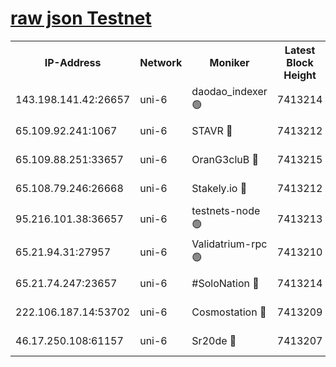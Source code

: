[raw json Testnet](https://rpc-check.junot.stavr.tech/junot/rpc-junot-result.json)
=


<table><tr><th>IP-Address</th><th>Network</th><th>Moniker</th><th>Latest Block Height</th><th>Earliest Block Height</th><th>Catching Up</th><th>Tx Index</th><th>Voting Power</th><th>Scan Time</th></tr><tr><td>143.198.141.42:26657</td><td>uni-6</td><td>daodao_indexer 🟢</td><td>7413214</td><td>1</td><td>False</td><td>off</td><td>0</td><td>2024-01-27T00:47:53.555769074UTC</td></tr><tr><td>65.109.92.241:1067</td><td>uni-6</td><td>STAVR 🔴</td><td>7413212</td><td>1138541</td><td>False</td><td>on</td><td>6053</td><td>2024-01-27T00:47:41.199238841UTC</td></tr><tr><td>65.109.88.251:33657</td><td>uni-6</td><td>OranG3cluB 🔴</td><td>7413215</td><td>1138541</td><td>False</td><td>on</td><td>11</td><td>2024-01-27T00:47:55.936554598UTC</td></tr><tr><td>65.108.79.246:26668</td><td>uni-6</td><td>Stakely.io 🔴</td><td>7413212</td><td>1570872</td><td>False</td><td>on</td><td>1622293</td><td>2024-01-27T00:47:41.612259712UTC</td></tr><tr><td>95.216.101.38:36657</td><td>uni-6</td><td>testnets-node 🟢</td><td>7413213</td><td>1615130</td><td>False</td><td>on</td><td>0</td><td>2024-01-27T00:47:44.089547096UTC</td></tr><tr><td>65.21.94.31:27957</td><td>uni-6</td><td>Validatrium-rpc 🟢</td><td>7413210</td><td>2943363</td><td>False</td><td>on</td><td>0</td><td>2024-01-27T00:47:36.749264760UTC</td></tr><tr><td>65.21.74.247:23657</td><td>uni-6</td><td>#SoloNation 🔴</td><td>7413214</td><td>5208001</td><td>False</td><td>on</td><td>112</td><td>2024-01-27T00:47:52.618864984UTC</td></tr><tr><td>222.106.187.14:53702</td><td>uni-6</td><td>Cosmostation 🔴</td><td>7413209</td><td>5344501</td><td>False</td><td>on</td><td>109003</td><td>2024-01-27T00:47:34.300655331UTC</td></tr><tr><td>46.17.250.108:61157</td><td>uni-6</td><td>Sr20de 🔴</td><td>7413207</td><td>6419777</td><td>False</td><td>on</td><td>37</td><td>2024-01-27T00:47:28.847436704UTC</td></tr></table>